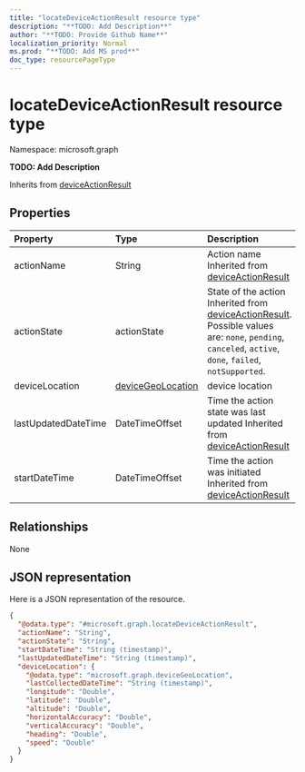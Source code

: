 ```yaml
---
title: "locateDeviceActionResult resource type"
description: "**TODO: Add Description**"
author: "**TODO: Provide Github Name**"
localization_priority: Normal
ms.prod: "**TODO: Add MS prod**"
doc_type: resourcePageType
---
```


# locateDeviceActionResult resource type


Namespace: microsoft.graph

**TODO: Add Description**


Inherits from [deviceActionResult](../resources/deviceactionresult.md)

## Properties
|Property|Type|Description|
|:---|:---|:---|
|actionName|String|Action name Inherited from [deviceActionResult](../resources/deviceactionresult.md)|
|actionState|actionState|State of the action Inherited from [deviceActionResult](../resources/deviceactionresult.md). Possible values are: `none`, `pending`, `canceled`, `active`, `done`, `failed`, `notSupported`.|
|deviceLocation|[deviceGeoLocation](../resources/devicegeolocation.md)|device location|
|lastUpdatedDateTime|DateTimeOffset|Time the action state was last updated Inherited from [deviceActionResult](../resources/deviceactionresult.md)|
|startDateTime|DateTimeOffset|Time the action was initiated Inherited from [deviceActionResult](../resources/deviceactionresult.md)|

## Relationships
None

## JSON representation
Here is a JSON representation of the resource.
<!-- {
  "blockType": "resource",
  "@odata.type": "microsoft.graph.locateDeviceActionResult"
}
-->
``` json
{
  "@odata.type": "#microsoft.graph.locateDeviceActionResult",
  "actionName": "String",
  "actionState": "String",
  "startDateTime": "String (timestamp)",
  "lastUpdatedDateTime": "String (timestamp)",
  "deviceLocation": {
    "@odata.type": "microsoft.graph.deviceGeoLocation",
    "lastCollectedDateTime": "String (timestamp)",
    "longitude": "Double",
    "latitude": "Double",
    "altitude": "Double",
    "horizontalAccuracy": "Double",
    "verticalAccuracy": "Double",
    "heading": "Double",
    "speed": "Double"
  }
}
```

